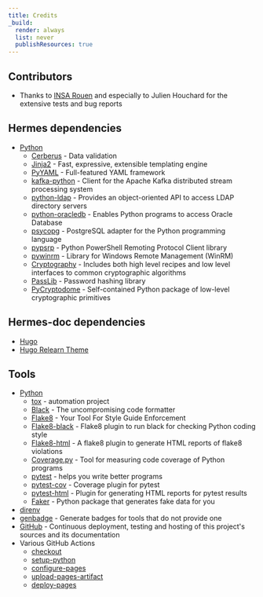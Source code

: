 ```yaml
---
title: Credits
_build:
  render: always
  list: never
  publishResources: true
---
```


## Contributors

- Thanks to [INSA Rouen](https://www.insa-rouen.fr/) and especially to Julien Houchard for the extensive tests and bug reports

## Hermes dependencies

- [Python](https://www.python.org/)
  - [Cerberus](https://docs.python-cerberus.org/) - Data validation
  - [Jinja2](https://jinja.palletsprojects.com/) - Fast, expressive, extensible templating engine
  - [PyYAML](https://pyyaml.org/) - Full-featured YAML framework
  - [kafka-python](https://kafka-python.readthedocs.io/) - Client for the Apache Kafka distributed stream processing system
  - [python-ldap](https://www.python-ldap.org/) - Provides an object-oriented API to access LDAP directory servers
  - [python-oracledb](https://python-oracledb.readthedocs.io/) - Enables Python programs to access Oracle Database
  - [psycopg](https://www.psycopg.org/) - PostgreSQL adapter for the Python programming language
  - [pypsrp](https://github.com/jborean93/pypsrp) - Python PowerShell Remoting Protocol Client library
  - [pywinrm](https://github.com/diyan/pywinrm/) - Library for Windows Remote Management (WinRM)
  - [Cryptography](https://cryptography.io/en/latest/) - Includes both high level recipes and low level interfaces to common cryptographic algorithms
  - [PassLib](https://passlib.readthedocs.io/) - Password hashing library
  - [PyCryptodome](https://www.pycryptodome.org/) - Self-contained Python package of low-level cryptographic primitives

## Hermes-doc dependencies

- [Hugo](https://gohugo.io/)
- [Hugo Relearn Theme](https://mcshelby.github.io/hugo-theme-relearn/)

## Tools

- [Python](https://www.python.org/)
  - [tox](https://tox.wiki/) - automation project
  - [Black](https://black.readthedocs.io/) - The uncompromising code formatter
  - [Flake8](https://flake8.pycqa.org) - Your Tool For Style Guide Enforcement
  - [Flake8-black](https://github.com/peterjc/flake8-black) - Flake8 plugin to run black for checking Python coding style
  - [Flake8-html](https://github.com/lordmauve/flake8-html) - A flake8 plugin to generate HTML reports of flake8 violations
  - [Coverage.py](https://coverage.readthedocs.io/) - Tool for measuring code coverage of Python programs
  - [pytest](https://docs.pytest.org/) - helps you write better programs
  - [pytest-cov](https://github.com/pytest-dev/pytest-cov) - Coverage plugin for pytest
  - [pytest-html](https://github.com/pytest-dev/pytest-html) - Plugin for generating HTML reports for pytest results
  - [Faker](https://github.com/joke2k/faker) - Python package that generates fake data for you
- [direnv](https://direnv.net/)
- [genbadge](https://smarie.github.io/python-genbadge/) - Generate badges for tools that do not provide one
- [GitHub](https://github.com) - Continuous deployment, testing and hosting of this project's sources and its documentation
- Various GitHub Actions
  - [checkout](https://github.com/actions/checkout)
  - [setup-python](https://github.com/actions/setup-python)
  - [configure-pages](https://github.com/actions/configure-pages)
  - [upload-pages-artifact](https://github.com/actions/upload-pages-artifact)
  - [deploy-pages](https://github.com/actions/deploy-pages)
